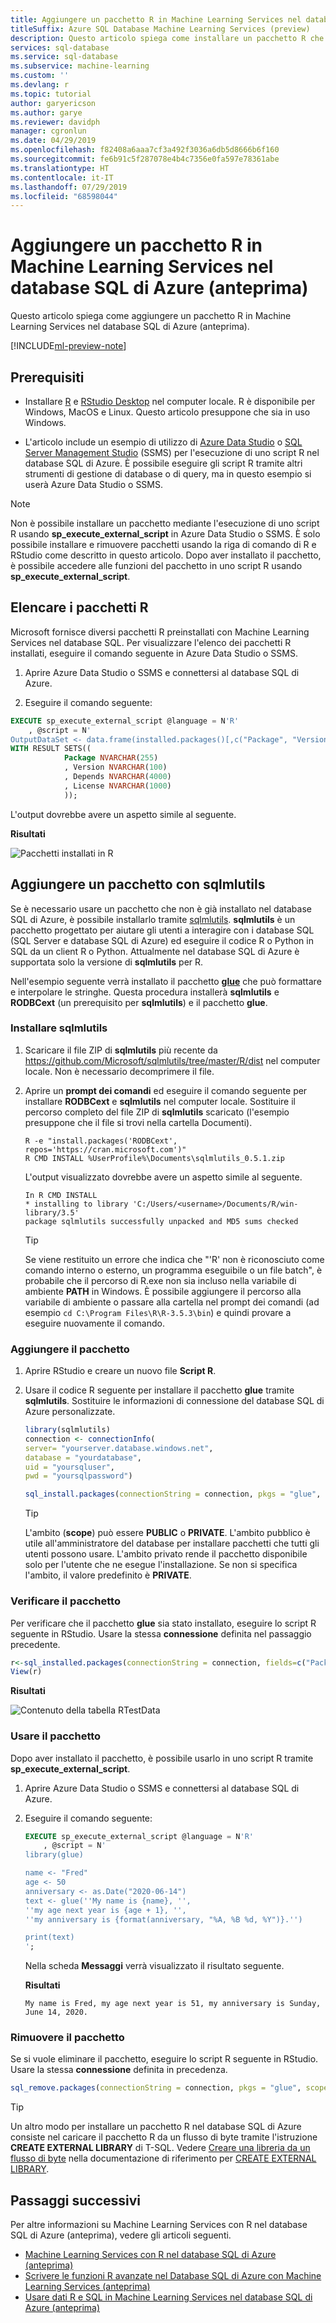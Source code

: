 ```yaml
---
title: Aggiungere un pacchetto R in Machine Learning Services nel database SQL di Azure (anteprima)
titleSuffix: Azure SQL Database Machine Learning Services (preview)
description: Questo articolo spiega come installare un pacchetto R che non è già installato in Machine Learning Services nel database SQL di Azure (anteprima).
services: sql-database
ms.service: sql-database
ms.subservice: machine-learning
ms.custom: ''
ms.devlang: r
ms.topic: tutorial
author: garyericson
ms.author: garye
ms.reviewer: davidph
manager: cgronlun
ms.date: 04/29/2019
ms.openlocfilehash: f82408a6aaa7cf3a492f3036a6db5d8666b6f160
ms.sourcegitcommit: fe6b91c5f287078e4b4c7356e0fa597e78361abe
ms.translationtype: HT
ms.contentlocale: it-IT
ms.lasthandoff: 07/29/2019
ms.locfileid: "68598044"
---
```

# <a name="add-an-r-package-to-azure-sql-database-machine-learning-services-preview"></a>Aggiungere un pacchetto R in Machine Learning Services nel database SQL di Azure (anteprima)

Questo articolo spiega come aggiungere un pacchetto R in Machine Learning Services nel database SQL di Azure (anteprima).

[!INCLUDE[ml-preview-note](../../includes/sql-database-ml-preview-note.md)]

## <a name="prerequisites"></a>Prerequisiti

- Installare [R](https://www.r-project.org) e [RStudio Desktop](https://www.rstudio.com/products/rstudio/download/) nel computer locale. R è disponibile per Windows, MacOS e Linux. Questo articolo presuppone che sia in uso Windows.

- L'articolo include un esempio di utilizzo di [Azure Data Studio](https://docs.microsoft.com/sql/azure-data-studio/what-is) o [SQL Server Management Studio](https://docs.microsoft.com/sql/ssms/sql-server-management-studio-ssms) (SSMS) per l'esecuzione di uno script R nel database SQL di Azure. È possibile eseguire gli script R tramite altri strumenti di gestione di database o di query, ma in questo esempio si userà Azure Data Studio o SSMS.
   
> [!NOTE]
> Non è possibile installare un pacchetto mediante l'esecuzione di uno script R usando **sp_execute_external_script** in Azure Data Studio o SSMS. È solo possibile installare e rimuovere pacchetti usando la riga di comando di R e RStudio come descritto in questo articolo. Dopo aver installato il pacchetto, è possibile accedere alle funzioni del pacchetto in uno script R usando **sp_execute_external_script**.

## <a name="list-r-packages"></a>Elencare i pacchetti R

Microsoft fornisce diversi pacchetti R preinstallati con Machine Learning Services nel database SQL.
Per visualizzare l'elenco dei pacchetti R installati, eseguire il comando seguente in Azure Data Studio o SSMS.

1. Aprire Azure Data Studio o SSMS e connettersi al database SQL di Azure.

1. Eseguire il comando seguente:

```sql
EXECUTE sp_execute_external_script @language = N'R'
    , @script = N'
OutputDataSet <- data.frame(installed.packages()[,c("Package", "Version", "Depends", "License")]);'
WITH RESULT SETS((
            Package NVARCHAR(255)
            , Version NVARCHAR(100)
            , Depends NVARCHAR(4000)
            , License NVARCHAR(1000)
            ));
```

L'output dovrebbe avere un aspetto simile al seguente.

**Risultati**

![Pacchetti installati in R](./media/sql-database-machine-learning-services-add-r-packages/r-installed-packages.png)

## <a name="add-a-package-with-sqlmlutils"></a>Aggiungere un pacchetto con sqlmlutils

Se è necessario usare un pacchetto che non è già installato nel database SQL di Azure, è possibile installarlo tramite [sqlmlutils](https://github.com/Microsoft/sqlmlutils). **sqlmlutils** è un pacchetto progettato per aiutare gli utenti a interagire con i database SQL (SQL Server e database SQL di Azure) ed eseguire il codice R o Python in SQL da un client R o Python. Attualmente nel database SQL di Azure è supportata solo la versione di **sqlmlutils** per R.

Nell'esempio seguente verrà installato il pacchetto **[glue](https://cran.r-project.org/web/packages/glue/)** che può formattare e interpolare le stringhe. Questa procedura installerà **sqlmlutils** e **RODBCext** (un prerequisito per **sqlmlutils**) e il pacchetto **glue**.

### <a name="install-sqlmlutils"></a>Installare **sqlmlutils**

1. Scaricare il file ZIP di **sqlmlutils** più recente da https://github.com/Microsoft/sqlmlutils/tree/master/R/dist nel computer locale. Non è necessario decomprimere il file.

1. Aprire un **prompt dei comandi** ed eseguire il comando seguente per installare **RODBCext** e **sqlmlutils** nel computer locale. Sostituire il percorso completo del file ZIP di **sqlmlutils** scaricato (l'esempio presuppone che il file si trovi nella cartella Documenti).
    
    ```console
    R -e "install.packages('RODBCext', repos='https://cran.microsoft.com')"
    R CMD INSTALL %UserProfile%\Documents\sqlmlutils_0.5.1.zip
    ```

    L'output visualizzato dovrebbe avere un aspetto simile al seguente.

    ```text
    In R CMD INSTALL
    * installing to library 'C:/Users/<username>/Documents/R/win-library/3.5'
    package sqlmlutils successfully unpacked and MD5 sums checked
    ```

    > [!TIP]
    > Se viene restituito un errore che indica che "'R' non è riconosciuto come comando interno o esterno, un programma eseguibile o un file batch", è probabile che il percorso di R.exe non sia incluso nella variabile di ambiente **PATH** in Windows. È possibile aggiungere il percorso alla variabile di ambiente o passare alla cartella nel prompt dei comandi (ad esempio `cd C:\Program Files\R\R-3.5.3\bin`) e quindi provare a eseguire nuovamente il comando.

### <a name="add-the-package"></a>Aggiungere il pacchetto

1. Aprire RStudio e creare un nuovo file **Script R**. 

1. Usare il codice R seguente per installare il pacchetto **glue** tramite **sqlmlutils**. Sostituire le informazioni di connessione del database SQL di Azure personalizzate.

    ```R
    library(sqlmlutils)
    connection <- connectionInfo(
    server= "yourserver.database.windows.net",
    database = "yourdatabase",
    uid = "yoursqluser",
    pwd = "yoursqlpassword")
    
    sql_install.packages(connectionString = connection, pkgs = "glue", verbose = TRUE, scope = "PUBLIC")
    ```

    > [!TIP]
    > L'ambito (**scope**) può essere **PUBLIC** o **PRIVATE**. L'ambito pubblico è utile all'amministratore del database per installare pacchetti che tutti gli utenti possono usare. L'ambito privato rende il pacchetto disponibile solo per l'utente che ne esegue l'installazione. Se non si specifica l'ambito, il valore predefinito è **PRIVATE**.

### <a name="verify-the-package"></a>Verificare il pacchetto

Per verificare che il pacchetto **glue** sia stato installato, eseguire lo script R seguente in RStudio. Usare la stessa **connessione** definita nel passaggio precedente.

```R
r<-sql_installed.packages(connectionString = connection, fields=c("Package", "Version", "Depends", "License"))
View(r)
```

**Risultati**

![Contenuto della tabella RTestData](./media/sql-database-machine-learning-services-add-r-packages/r-verify-package-install.png)

### <a name="use-the-package"></a>Usare il pacchetto

Dopo aver installato il pacchetto, è possibile usarlo in uno script R tramite **sp_execute_external_script**.

1. Aprire Azure Data Studio o SSMS e connettersi al database SQL di Azure.

1. Eseguire il comando seguente:

    ```sql
    EXECUTE sp_execute_external_script @language = N'R'
        , @script = N'
    library(glue)
    
    name <- "Fred"
    age <- 50
    anniversary <- as.Date("2020-06-14")
    text <- glue(''My name is {name}, '',
    ''my age next year is {age + 1}, '',
    ''my anniversary is {format(anniversary, "%A, %B %d, %Y")}.'')
    
    print(text)
    ';
    ```

    Nella scheda **Messaggi** verrà visualizzato il risultato seguente.

    **Risultati**

    ```text
    My name is Fred, my age next year is 51, my anniversary is Sunday, June 14, 2020.
    ```

### <a name="remove-the-package"></a>Rimuovere il pacchetto

Se si vuole eliminare il pacchetto, eseguire lo script R seguente in RStudio. Usare la stessa **connessione** definita in precedenza.

```R
sql_remove.packages(connectionString = connection, pkgs = "glue", scope = "PUBLIC")
```

> [!TIP]
> Un altro modo per installare un pacchetto R nel database SQL di Azure consiste nel caricare il pacchetto R da un flusso di byte tramite l'istruzione **CREATE EXTERNAL LIBRARY** di T-SQL. Vedere [Creare una libreria da un flusso di byte](/sql/t-sql/statements/create-external-library-transact-sql#create-a-library-from-a-byte-stream) nella documentazione di riferimento per [CREATE EXTERNAL LIBRARY](https://docs.microsoft.com/sql/t-sql/statements/create-external-library-transact-sql).

## <a name="next-steps"></a>Passaggi successivi

Per altre informazioni su Machine Learning Services con R nel database SQL di Azure (anteprima), vedere gli articoli seguenti.

- [Machine Learning Services con R nel database SQL di Azure (anteprima)](sql-database-machine-learning-services-overview.md)
- [Scrivere le funzioni R avanzate nel Database SQL di Azure con Machine Learning Services (anteprima)](sql-database-machine-learning-services-functions.md)
- [Usare dati R e SQL in Machine Learning Services nel database SQL di Azure (anteprima)](sql-database-machine-learning-services-data-issues.md)